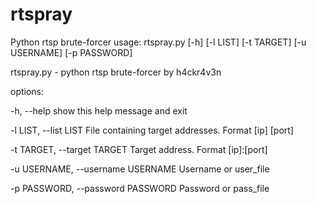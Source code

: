 # rtspray
Python rtsp brute-forcer
usage: rtspray.py [-h] [-l LIST] [-t TARGET] [-u USERNAME] [-p PASSWORD]

rtspray.py - python rtsp brute-forcer by h4ckr4v3n

options:

  -h, --help    show this help message and exit
  
  -l LIST, --list LIST     File containing target addresses. Format [ip] [port]
  
  -t TARGET, --target TARGET    Target address. Format [ip]:[port]
  
  -u USERNAME, --username USERNAME    Username or user_file
  
  -p PASSWORD, --password PASSWORD    Password or pass_file
